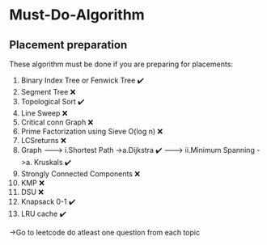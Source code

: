 # Must-Do-Algorithm
## Placement preparation

These algorithm must be done if you are preparing for placements:
1. Binary Index Tree or Fenwick Tree ✔️
2. Segment Tree ❌
3. Topological Sort ✔️
4. Line Sweep ❌
5. Critical conn Graph ❌
6. Prime Factorization using Sieve O(log n)  ❌
7. LCSreturns ❌
8. Graph 
---> i.Shortest Path
      ->a.Dijkstra ✔️
---> ii.Minimum Spanning
      ->a. Kruskals ✔️
9. Strongly Connected Components ❌
10. KMP ❌
11. DSU ❌
12. Knapsack 0-1 ✔️
13. LRU cache ✔️


->Go to leetcode do atleast one question from each topic


